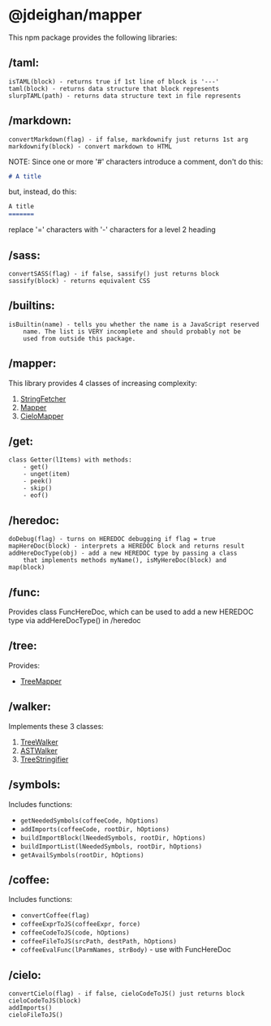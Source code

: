 @jdeighan/mapper
================

This npm package provides the following libraries:

/taml:
------

	isTAML(block) - returns true if 1st line of block is '---'
	taml(block) - returns data structure that block represents
	slurpTAML(path) - returns data structure text in file represents

/markdown:
----------

	convertMarkdown(flag) - if false, markdownify just returns 1st arg
	markdownify(block) - convert markdown to HTML

NOTE: Since one or more '#' characters introduce a comment, don't do this:

```markdown
# A title
```

but, instead, do this:

```markdown
A title
=======
```

replace '=' characters with '-' characters for a level 2 heading

/sass:
------

	convertSASS(flag) - if false, sassify() just returns block
	sassify(block) - returns equivalent CSS

/builtins:
----------

	isBuiltin(name) - tells you whether the name is a JavaScript reserved
		name. The list is VERY incomplete and should probably not be
		used from outside this package.

/mapper:
--------------

This library provides 4 classes of increasing complexity:

1. [StringFetcher](./StringFetcher.md)
2. [Mapper](./Mapper.md)
3. [CieloMapper](./CieloMapper.md)

/get:
-----

	class Getter(lItems) with methods:
		- get()
		- unget(item)
		- peek()
		- skip()
		- eof()
/heredoc:
---------

	doDebug(flag) - turns on HEREDOC debugging if flag = true
	mapHereDoc(block) - interprets a HEREDOC block and returns result
	addHereDocType(obj) - add a new HEREDOC type by passing a class
		that implements methods myName(), isMyHereDoc(block) and map(block)

/func:
------

Provides class FuncHereDoc, which can be used to add a new HEREDOC
type via addHereDocType() in /heredoc

/tree:
--------------

Provides:

- [TreeMapper](./TreeMapper.md)

/walker:
--------

Implements these 3 classes:

1. [TreeWalker](./TreeWalker.md)
2. [ASTWalker](./ASTWalker.md)
3. [TreeStringifier](./TreeStringifier.md)

/symbols:
---------

Includes functions:

- `getNeededSymbols(coffeeCode, hOptions)`
- `addImports(coffeeCode, rootDir, hOptions)`
- `buildImportBlock(lNeededSymbols, rootDir, hOptions)`
- `buildImportList(lNeededSymbols, rootDir, hOptions)`
- `getAvailSymbols(rootDir, hOptions)`

/coffee:
--------

Includes functions:

- `convertCoffee(flag)`
- `coffeeExprToJS(coffeeExpr, force)`
- `coffeeCodeToJS(code, hOptions)`
- `coffeeFileToJS(srcPath, destPath, hOptions)`
- `coffeeEvalFunc(lParmNames, strBody)` - use with FuncHereDoc

/cielo:
-------

	convertCielo(flag) - if false, cieloCodeToJS() just returns block
	cieloCodeToJS(block)
	addImports()
	cieloFileToJS()
